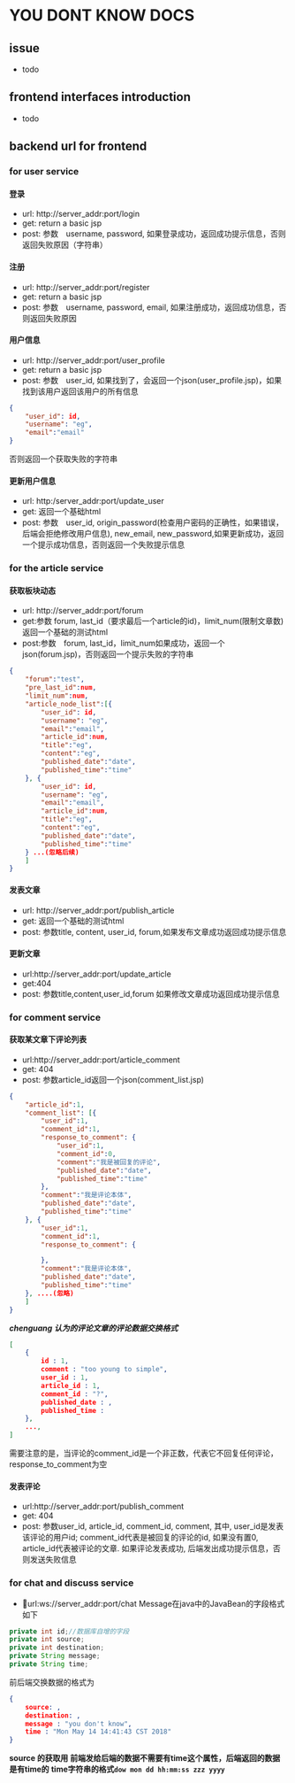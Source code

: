 # YOU DONT KNOW DOCS



## issue
- todo





## frontend interfaces introduction
- todo







## backend url for frontend




### for user service
#### 登录
- url: http://server_addr:port/login
- get: return a basic jsp
- post:  参数　username, password, 如果登录成功，返回成功提示信息，否则返回失败原因（字符串）


#### 注册
- url: http://server_addr:port/register
- get: return a basic jsp
- post: 参数　username, password, email, 如果注册成功，返回成功信息，否则返回失败原因


#### 用户信息
- url: http://server_addr:port/user_profile
- get: return a basic jsp
- post: 参数　user_id, 如果找到了，会返回一个json(user_profile.jsp)，如果找到该用户返回该用户的所有信息
```json
{
	"user_id": id,
    "username": "eg",
    "email":"email"
}
```
否则返回一个获取失败的字符串


#### 更新用户信息
- url: http:/server_addr:port/update_user
- get: 返回一个基础html
- post: 参数　user_id, origin_password(检查用户密码的正确性，如果错误，后端会拒绝修改用户信息), new_email, new_password,如果更新成功，返回一个提示成功信息，否则返回一个失败提示信息



### for the article service

#### 获取板块动态
- url: http://server_addr:port/forum
- get:参数  forum, last_id（要求最后一个article的id)，limit_num(限制文章数) 返回一个基础的测试html
- post:参数　forum, last_id，limit_num如果成功，返回一个json(forum.jsp)，否则返回一个提示失败的字符串
```json
{
    "forum":"test",
    "pre_last_id":num,
    "limit_num":num,
    "article_node_list":[{
        "user_id": id,
        "username": "eg",
        "email":"email",
        "article_id":num,
        "title":"eg",
        "content":"eg",
        "published_date":"date",
        "published_time":"time"
    }, {
        "user_id": id,
        "username": "eg",
        "email":"email",
        "article_id":num,
        "title":"eg",
        "content":"eg",
        "published_date":"date",
        "published_time":"time"
    } ...(忽略后续)
    ]
}
```

#### 发表文章
- url: http://server_addr:port/publish_article
- get: 返回一个基础的测试html
- post: 参数title, content, user_id, forum,如果发布文章成功返回成功提示信息

#### 更新文章
- url:http://server_addr:port/update_article
- get:404
- post: 参数title,content,user_id,forum 如果修改文章成功返回成功提示信息

### for comment service
#### 获取某文章下评论列表
- url:http://server_addr:port/article_comment
- get: 404
- post: 参数article_id返回一个json(comment_list.jsp)
```json
{
    "article_id":1,
    "comment_list": [{
        "user_id":1,
        "comment_id":1,
        "response_to_comment": {
            "user_id":1,
            "comment_id":0,
            "comment":"我是被回复的评论",
            "published_date":"date",
            "published_time":"time"
        },
        "comment":"我是评论本体",
        "published_date":"date",
        "published_time":"time"
    }, {
        "user_id":1,
        "comment_id":1,
        "response_to_comment": {

        },
        "comment":"我是评论本体",
        "published_date":"date",
        "published_time":"time"
    }, ....(忽略)
    ]
}
```
***chenguang 认为的评论文章的评论数据交换格式***
```json
[
	{
		id : 1,
	    comment : "too young to simple",
	    user_id : 1,
	    article_id : 1,
	    comment_id : "?",
	    published_date : ,
	    published_time :
	},
	..., 
]
```
需要注意的是，当评论的comment_id是一个非正数，代表它不回复任何评论，response_to_comment为空


#### 发表评论
- url:http://server_addr:port/publish_comment
- get: 404
- post: 参数user_id, article_id, comment_id, comment, 其中, user_id是发表该评论的用户id; comment_id代表是被回复的评论的id, 如果没有置0, article_id代表被评论的文章. 如果评论发表成功, 后端发出成功提示信息，否则发送失败信息



### for chat and discuss service
- url:ws://server_addr:port/chat
Message在java中的JavaBean的字段格式如下
```java
private int id;//数据库自增的字段
private int source;
private int destination;
private String message;
private String time;
```

前后端交换数据的格式为
```json
{
	source: ,
	destination: ,
	message : "you don't know",
	time : "Mon May 14 14:41:43 CST 2018"
}
```

**source 的获取用**
**前端发给后端的数据不需要有time这个属性，后端返回的数据是有time的**
**time字符串的格式`dow mon dd hh:mm:ss zzz yyyy`**
